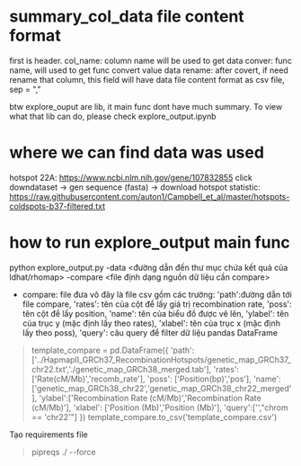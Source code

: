  # summary_col_data file content format
 first is header.
 col_name: column name will be used to get data
 conver: func name, will used to get func convert value data
 rename: after covert, if need rename that column, this field will have data
 file content format as csv file, sep = ","

 btw explore_ouput are lib, it main func dont have much summary. To view what that lib can do, please check explore_output.ipynb
 # where we can find data was used
 hotspot 22A: https://www.ncbi.nlm.nih.gov/gene/107832855
 click downdataset -> gen sequence (fasta) -> download
 hotspot statistic: https://raw.githubusercontent.com/auton1/Campbell_et_al/master/hotspots-coldspots-b37-filtered.txt
 # how to run explore_output main func

 python explore_output.py -data <đường dẫn đến thư mục chứa kết quả của ldhat/rhomap> -compare <file định dạng nguồn dữ liệu cần compare>

 - compare: file đưa vô đây là file csv gồm các trường:
    'path':đường dẫn tới file compare,
    'rates': tên của cột để lấy giá trị recombination rate,
    'poss': tên cột để lấy position,
    'name': tên của biểu đồ được vẽ lên,
    'ylabel': tên của trục y (mặc định lấy theo rates),
    'xlabel': tên của trục x (mặc định lấy theo poss),
    'query': câu query để filter dữ liệu pandas DataFrame

>template_compare = pd.DataFrame({
    'path':['../HapmapII_GRCh37_RecombinationHotspots/genetic_map_GRCh37_chr22.txt','./genetic_map_GRCh38_merged.tab'],
    'rates': ['Rate(cM/Mb)','recomb_rate'],
    'poss': ['Position(bp)','pos'],
    'name': ['genetic_map_GRCh38_chr22','genetic_map_GRCh38_chr22_merged'],
    'ylabel':['Recombination Rate (cM/Mb)','Recombination Rate (cM/Mb)'],
    'xlabel': ['Position (Mb)','Position (Mb)'],
    'query':['',"chrom == 'chr22'"]
})
template_compare.to_csv('template_compare.csv')

Tạo requirements file
> pipreqs ./ --force